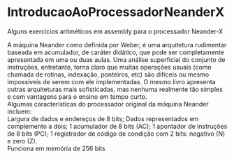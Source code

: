 # IntroducaoAoProcessadorNeanderX
Alguns exercícios aritméticos em assembly para o processador Neander-X


A máquina Neander como definida por Weber, é
uma arquitetura rudimentar baseada em acumulador, de
caráter didático, que pode ser completamente
apresentada em uma ou duas aulas. Uma análise
superficial do conjunto de instruções, entretanto, torna
claro que muitas operações usuais (como chamada de
rotinas, indexação, ponteiros, etc) são difíceis ou
mesmo impossíveis de serem com ele implementadas.
O mesmo livro apresenta outras arquiteturas mais
sofisticadas, mas nenhuma realmente tão simples e com
vantagens para o ensino em tempo curto.<br>
Algumas características do processador original da
máquina Neander incluem:<br>
Largura de dados e endereços de 8 bits;
Dados representados em complemento a dois;
1 acumulador de 8 bits (AC);
1 apontador de instruções de 8 bits (PC);
1 registrador de código de condição com 2 bits:
negativo (N) e zero (Z).<br>
Funciona em memória de 256 bits

